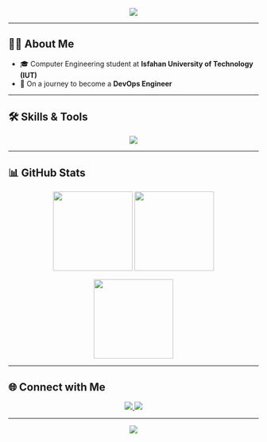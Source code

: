 <!-- Animated Header -->
<p align="center">
  <img src="https://capsule-render.vercel.app/api?type=waving&color=gradient&height=180&section=header&text=Hi%20👋,%20I'm%20Yasin%20Saberi&fontSize=40&fontAlignY=35&animation=fadeIn&desc=Aspiring%20DevOps%20Engineer%20|%20Computer%20Engineering%20Student%20@IUT&descAlignY=55&descAlign=50"/>
</p>

---

## 🧑‍💻 About Me  

- 🎓 Computer Engineering student at **Isfahan University of Technology (IUT)**  
- 🚀 On a journey to become a **DevOps Engineer**  

---

## 🛠️ Skills & Tools  

<p align="center">
  <img src="https://skillicons.dev/icons?i=python,cpp,cs,git,linux,mysql,docker,vscode" />
</p>

---

## 📊 GitHub Stats  

<p align="center">
  <img src="https://github-readme-stats.vercel.app/api?username=YasinSaberi&show_icons=true&theme=tokyonight" height="160"/>
  <img src="https://github-readme-stats.vercel.app/api/top-langs/?username=YasinSaberi&layout=compact&theme=tokyonight" height="160"/>
</p>

<p align="center">
  <img src="https://streak-stats.demolab.com?user=YasinSaberi&theme=tokyonight&hide_border=true" height="160"/>
</p>

---

## 🌐 Connect with Me  

<p align="center">
  <a href="https://www.linkedin.com/in/yasin-saberi-1016a730a">
    <img src="https://img.shields.io/badge/LinkedIn-0A66C2?style=for-the-badge&logo=linkedin&logoColor=white"/>
  </a>
  <a href="https://t.me/Yas_Saberi">
    <img src="https://img.shields.io/badge/Telegram-26A5E4?style=for-the-badge&logo=telegram&logoColor=white"/>
  </a>
</p>

---

<!-- Animated Footer -->
<p align="center">
  <img src="https://capsule-render.vercel.app/api?type=waving&color=gradient&height=120&section=footer"/>
</p>
